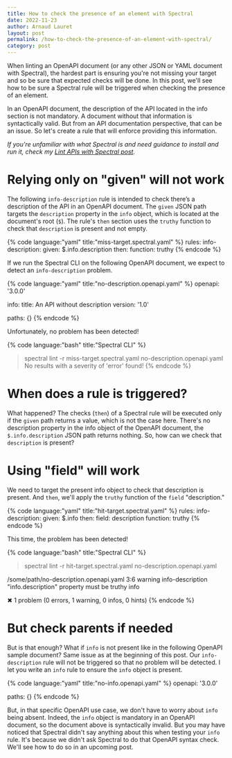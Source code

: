 ```yaml
---
title: How to check the presence of an element with Spectral
date: 2022-11-23
author: Arnaud Lauret
layout: post
permalink: /how-to-check-the-presence-of-an-element-with-spectral/
category: post
---
```


When linting an OpenAPI document (or any other JSON or YAML document with Spectral), the hardest part is ensuring you're not missing your target and so be sure that expected checks will be done. In this post, we'll see how to be sure a Spectral rule will be triggered when checking the presence of an element.
<!--more-->

In an OpenAPI document, the description of the API located in the info section is not mandatory. A document without that information is syntactically valid. But from an API documentation perspective, that can be an issue. So let's create a rule that will enforce providing this information.

_If you're unfamiliar with what Spectral is and need guidance to install and run it, check my [Lint APIs with Spectral post](lint-apis-with-spectral)._

# Relying only on "given" will not work

The following `info-description` rule is intended to check there’s a description of the API in an OpenAPI document. The `given` JSON path targets the `description` property in the `info` object, which is located at the document's root (`$`). The rule's `then` section uses the `truthy` function to check that `description` is present and not empty.

{% code language:"yaml" title:"miss-target.spectral.yaml" %}
rules:
  info-description:
    given: $.info.description
    then:
      function: truthy
{% endcode %}

If we run the Spectral CLI on the following OpenAPI document, we expect to detect an `info-description` problem.

{% code language:"yaml" title:"no-description.openapi.yaml" %}
openapi: '3.0.0'

info:
  title: An API without description
  version: '1.0'

paths: {}
{% endcode %}

Unfortunately, no problem has been detected!

{% code language:"bash" title:"Spectral CLI" %}
> spectral lint -r miss-target.spectral.yaml no-description.openapi.yaml
No results with a severity of 'error' found!
{% endcode %}


# When does a rule is triggered?

What happened? The checks (`then`) of a Spectral rule will be executed only if the `given` path returns a value, which is not the case here. There's no description property in the info object of the OpenAPI document, the `$.info.description` JSON path returns nothing.  So, how can we check that `description` is present?

# Using "field" will work

We need to target the present info object to check that description is present. And `then`, we'll apply the `truthy` function of the `field` "description."

{% code language:"yaml" title:"hit-target.spectral.yaml" %}
rules:
  info-description:
    given: $.info
    then:
      field: description
      function: truthy
{% endcode %}

This time, the problem has been detected!

{% code language:"bash" title:"Spectral CLI" %}
> spectral lint -r hit-target.spectral.yaml no-description.openapi.yaml

/some/path/no-description.openapi.yaml
 3:6  warning  info-description  "info.description" property must be truthy  info

✖ 1 problem (0 errors, 1 warning, 0 infos, 0 hints)
{% endcode %}

# But check parents if needed

But is that enough? What if `info` is not present like in the following OpenAPI sample document? Same issue as at the beginning of this post. Our `info-description` rule will not be triggered so that no problem will be detected. I let you write an `info` rule to ensure the `info` object is present.

{% code language:"yaml" title:"no-info.openapi.yaml" %}
openapi: '3.0.0'

paths: {}
{% endcode %}

But, in that specific OpenAPI use case, we don't have to worry about `info` being absent. Indeed, the `info` object is mandatory in an OpenAPI document, so the document above is syntactically invalid. But you may have noticed that Spectral didn't say anything about this when testing your `info` rule. It's because we didn't ask Spectral to do that OpenAPI syntax check. We'll see how to do so in an upcoming post.